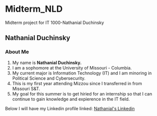 # Midterm_NLD
Midterm project for IT 1000-Nathanial Duchinsky

## Nathanial Duchinsky

### About Me
1. My name is **Nathanial Duchinsky.**
2. I am a sophomore at the University of Missouri - Columbia. 
3. My current major is Information Technology (IT) and I am minoring in Political Science and Cybersecurity. 
4. This is my first year attending Mizzou since I transferred in from Missouri S&T. 
5. My goal for this summer is to get hiried for an internship so that I can continue to gain knowledge and expierence in the IT field. 





Below I will have my Linkedin profile linked: 
[Nathanial's Linkedin](www.linkedin.com/in/nduchinsky)

